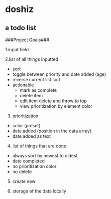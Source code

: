 doshiz
======

a todo list
--------

###Project Goals###

1.input field

2.list of all things inputted
*	sort
*	toggle between priority and date added (age)
*	reverse current list sort
*	actionable
	*	mark as complete
	*	delete item
	*	edit item delete and throw to top
	*	view prioritization by element color

3. prioritization
*	color (preset)
*	date added (position in the data array)
*	date added as text

4. list of things that are done
*	always sort by newest to oldest
*	date completed
*	no prioritization color
*	no delete

5. create new

6. storage of the data locally
